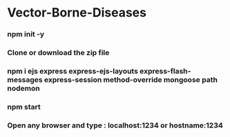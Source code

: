 # Vector-Borne-Diseases
### npm init -y
### Clone or download the zip file
### npm i ejs express express-ejs-layouts express-flash-messages express-session method-override mongoose path nodemon
### npm start

### Open any browser and type : localhost:1234 or hostname:1234 

